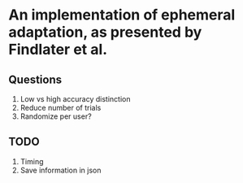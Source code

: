# An implementation of ephemeral adaptation, as presented by Findlater et al.

## Questions

1. Low vs high accuracy distinction
2. Reduce number of trials
3. Randomize per user?

## TODO

1. Timing
2. Save information in json
